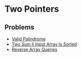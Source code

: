 # Two Pointers

## Problems

- [Valid Palindrome](./001_valid_palindrome)
- [Two Sum Ii Input Array Is Sorted](./002_two_sum_ii_input_array_is_sorted)
- [Reverse Array Queries](./003_reverse_array_queries)
